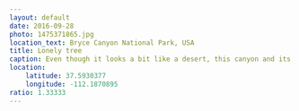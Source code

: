 ```yaml
---
layout: default
date: 2016-09-28
photo: 1475371865.jpg
location_text: Bryce Canyon National Park, USA
title: Lonely tree
caption: Even though it looks a bit like a desert, this canyon and its surroundings are actually very green with a lot of pine trees and living animals like chipmunks!
location:
    latitude: 37.5930377
    longitude: -112.1870895
ratio: 1.33333
---
```

